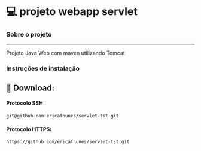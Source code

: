 # :computer: projeto webapp servlet
### Sobre o projeto

---

Projeto Java Web com maven utilizando Tomcat



### Instruções de instalação
💾 Download:
---

#### Protocolo SSH:

    git@github.com:ericafnunes/servlet-tst.git

#### Protocolo HTTPS:

    https://github.com/ericafnunes/servlet-tst.git
